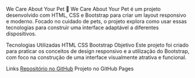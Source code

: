 We Care About Your Pet 🐾
We Care About Your Pet é um projeto desenvolvido com HTML, CSS e Bootstrap para criar um layout responsivo e moderno. Focado no cuidado de pets, o projeto explora como usar essas tecnologias para construir uma interface adaptável a diferentes dispositivos.

Tecnologias Utilizadas
HTML
CSS
Bootstrap
Objetivo
Este projeto foi criado para praticar os conceitos de design responsivo e a utilização do Bootstrap, com foco na construção de uma interface visualmente atrativa e funcional.

Links
[Repositório no GitHub](https://github.com/ErikBdaSilva20/We-Care-About-Your-Pet.git)
Projeto no GitHub Pages
